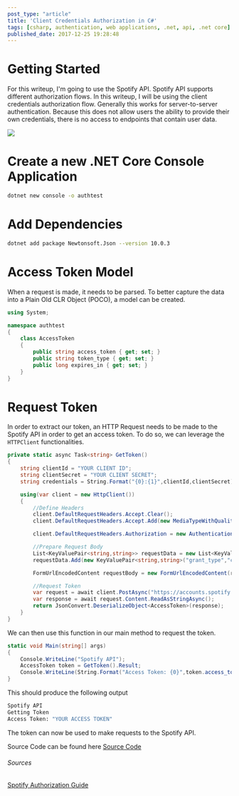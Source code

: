 ```yaml
---
post_type: "article" 
title: 'Client Credentials Authorization in C#'
tags: [csharp, authentication, web applications, .net, api, .net core]
published_date: 2017-12-25 19:28:48
---
```



# Getting Started

For this writeup, I'm going to use the Spotify API. Spotify API supports different authorization flows. In this writeup, I will be using the client credentials authorization flow. Generally this works for server-to-server authentication. Because this does not allow users the ability to provide their own credentials, there is no access to endpoints that contain user data.

![](/assets/images/client-credentials-authentication-csharp/clientcredentialsflowdiagram.png)

# Create a new .NET Core Console Application

```bash
dotnet new console -o authtest
```

# Add Dependencies

```bash
dotnet add package Newtonsoft.Json --version 10.0.3
```

# Access Token Model

When a request is made, it needs to be parsed. To better capture the data into a Plain Old CLR Object (POCO), a model can be created.

```csharp
using System;

namespace authtest
{
    class AccessToken
    {
        public string access_token { get; set; }
        public string token_type { get; set; }
        public long expires_in { get; set; }
    }
}
```

# Request Token

In order to extract our token, an HTTP Request needs to be made to the Spotify API in order to get an access token. To do so, we can leverage the `HTTPClient` functionalities.

```csharp
private static async Task<string> GetToken()
{
    string clientId = "YOUR CLIENT ID";
    string clientSecret = "YOUR CLIENT SECRET";
    string credentials = String.Format("{0}:{1}",clientId,clientSecret);

    using(var client = new HttpClient())
    {
        //Define Headers
        client.DefaultRequestHeaders.Accept.Clear();
        client.DefaultRequestHeaders.Accept.Add(new MediaTypeWithQualityHeaderValue("application/json"));

        client.DefaultRequestHeaders.Authorization = new AuthenticationHeaderValue("Basic",Convert.ToBase64String(Encoding.UTF8.GetBytes(credentials)));

        //Prepare Request Body
        List<KeyValuePair<string,string>> requestData = new List<KeyValuePair<string,string>>();
        requestData.Add(new KeyValuePair<string,string>("grant_type","client_credentials"));

        FormUrlEncodedContent requestBody = new FormUrlEncodedContent(requestData);

        //Request Token
        var request = await client.PostAsync("https://accounts.spotify.com/api/token",requestBody);
        var response = await request.Content.ReadAsStringAsync();
        return JsonConvert.DeserializeObject<AccessToken>(response);   
    }
}
```


We can then use this function in our main method to request the token.

```csharp
static void Main(string[] args)
{
    Console.WriteLine("Spotify API");
    AccessToken token = GetToken().Result;
    Console.WriteLine(String.Format("Access Token: {0}",token.access_token));
}
```

This should produce the following output

```bash
Spotify API
Getting Token
Access Token: "YOUR ACCESS TOKEN"
```

The token can now be used to make requests to the Spotify API.

Source Code can be found here [Source Code](https://gist.github.com/lqdev/5e82a5c856fcf0818e0b5e002deb0c28)

###### Sources
[Spotify Authorization Guide](https://developer.spotify.com/web-api/authorization-guide/#client_credentials_flow)